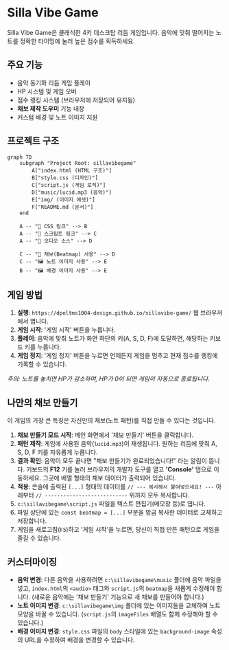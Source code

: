 # Silla Vibe Game

Silla Vibe Game은 클래식한 4키 데스크탑 리듬 게임입니다. 음악에 맞춰 떨어지는 노트를 정확한 타이밍에 눌러 높은 점수를 획득하세요.

## 주요 기능

- 음악 동기화 리듬 게임 플레이
- HP 시스템 및 게임 오버
- 점수 랭킹 시스템 (브라우저에 저장되어 유지됨)
- **채보 제작 도우미** 기능 내장
- 커스텀 배경 및 노트 이미지 지원

## 프로젝트 구조

```mermaid
graph TD
    subgraph "Project Root: sillavibegame"
        A["index.html (HTML 구조)"]
        B["style.css (디자인)"]
        C["script.js (게임 로직)"]
        D["music/lucid.mp3 (음악)"]
        E["img/ (이미지 에셋)"]
        F["README.md (문서)"]
    end

    A -- "🔗 CSS 링크" --> B
    A -- "🔗 스크립트 링크" --> C
    A -- "🎵 오디오 소스" --> D
    
    C -- "🎼 채보(Beatmap) 사용" --> D
    C -- "🖼️ 노트 이미지 사용" --> E
    B -- "🖼️ 배경 이미지 사용" --> E
```

## 게임 방법

1.  **실행**: `https://dpeltms1004-design.github.io/sillavibe-game/` 웹 브라우저에서 엽니다.
2.  **게임 시작**: '게임 시작' 버튼을 누릅니다.
3.  **플레이**: 음악에 맞춰 노트가 화면 하단의 키(A, S, D, F)에 도달하면, 해당하는 키보드 키를 누릅니다.
4.  **게임 정지**: '게임 정지' 버튼을 누르면 언제든지 게임을 멈추고 현재 점수를 랭킹에 기록할 수 있습니다.

*주의: 노트를 놓치면 HP가 감소하며, HP가 0이 되면 게임이 자동으로 종료됩니다.*

## 나만의 채보 만들기

이 게임의 가장 큰 특징은 자신만의 채보(노트 패턴)를 직접 만들 수 있다는 것입니다.

1.  **채보 만들기 모드 시작**: 메인 화면에서 '채보 만들기' 버튼을 클릭합니다.
2.  **패턴 제작**: 게임에 사용된 음악(`lucid.mp3`)이 재생됩니다. 원하는 리듬에 맞춰 A, S, D, F 키를 자유롭게 누릅니다.
3.  **결과 확인**: 음악이 모두 끝나면 "채보 만들기가 완료되었습니다!" 라는 알림이 뜹니다. 키보드의 **F12** 키를 눌러 브라우저의 개발자 도구를 열고 **'Console'** 탭으로 이동하세요. 그곳에 배열 형태의 채보 데이터가 출력되어 있습니다.
4.  **적용**: 콘솔에 출력된 `[...]` 형태의 데이터를 `// --- 복사해서 붙여넣으세요! ---` 아래부터 `// ---------------------------` 위까지 모두 복사합니다.
5.  `c:\sillavibegame\script.js` 파일을 텍스트 편집기(메모장 등)로 엽니다.
6.  파일 상단에 있는 `const beatmap = [...]` 부분을 방금 복사한 데이터로 교체하고 저장합니다.
7.  게임을 새로고침(`F5`)하고 '게임 시작'을 누르면, 당신이 직접 만든 패턴으로 게임을 즐길 수 있습니다.

## 커스터마이징

-   **음악 변경**: 다른 음악을 사용하려면 `c:\sillavibegame\music` 폴더에 음악 파일을 넣고, `index.html`의 `<audio>` 태그와 `script.js`의 `beatmap`을 새롭게 수정해야 합니다. (새로운 음악에는 '채보 만들기' 기능으로 새 채보를 만들어야 합니다.)
-   **노트 이미지 변경**: `c:\sillavibegame\img` 폴더에 있는 이미지들을 교체하여 노트 모양을 바꿀 수 있습니다. (`script.js`의 `imageFiles` 배열도 함께 수정해야 할 수 있습니다.)
-   **배경 이미지 변경**: `style.css` 파일의 `body` 스타일에 있는 `background-image` 속성의 URL을 수정하여 배경을 변경할 수 있습니다.